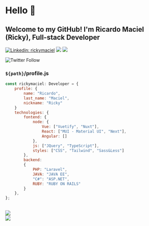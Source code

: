# Hello 👋

## Welcome to my GitHub! I'm Ricardo Maciel (Ricky), Full-stack Developer

[![Linkedin: rickymaciel](https://img.shields.io/badge/rickymaciel-blue?style=flat-square&logo=Linkedin&logoColor=white&link=https://www.linkedin.com/in/rickymaciel/)](https://www.linkedin.com/in/rickymaciel/)  <img src="https://visitor-badge.laobi.icu/badge?page_id=rickymaciel" /> <img src="https://img.shields.io/github/followers/rickymaciel?label=Follow&style=social" />

![Twitter Follow](https://img.shields.io/twitter/follow/ricky_maciel?style=social)


### `${path}`/profile.js

```javascript
const rickymaciel: Developer = {
    profile: {
        name: "Ricardo",
        last_name: "Maciel",
        nickname: "Ricky"
    }
    technologies: {
        fontend: {
            node: {
                Vue: ["Vuetify", "Nuxt"],
                React: ["MUI - Material UI", "Next"],
                Angular: []
            },
            js: ["JQuery", "TypeScript"],
            styles: ["CSS", "Tailwind", "Sass&Less"]
        },
        backend:
        {
            PHP: "Laravel",
            JAVA: "JAVA EE",
            "C#": "ASP.NET",
            RUBY: "RUBY ON RAILS"
        }
    },
};

```

<br />

<img src="https://github-readme-stats.vercel.app/api?username=rickymaciel&show_icons=true&theme=merko&count_private=true" />

<br />

<img src="https://github-readme-stats.vercel.app/api/top-langs/?username=rickymaciel&layout=compact&theme=monokai&count_private=true">